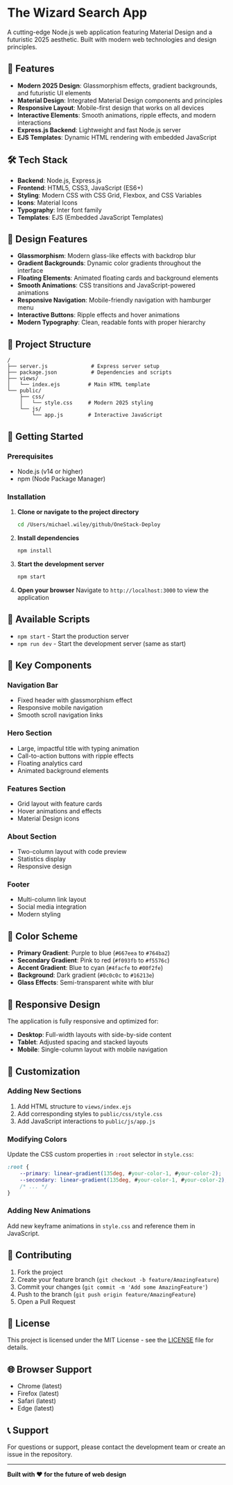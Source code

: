 # The Wizard Search App

A cutting-edge Node.js web application featuring Material Design and a futuristic 2025 aesthetic. Built with modern web technologies and design principles.

## 🚀 Features

- **Modern 2025 Design**: Glassmorphism effects, gradient backgrounds, and futuristic UI elements
- **Material Design**: Integrated Material Design components and principles
- **Responsive Layout**: Mobile-first design that works on all devices
- **Interactive Elements**: Smooth animations, ripple effects, and modern interactions
- **Express.js Backend**: Lightweight and fast Node.js server
- **EJS Templates**: Dynamic HTML rendering with embedded JavaScript

## 🛠️ Tech Stack

- **Backend**: Node.js, Express.js
- **Frontend**: HTML5, CSS3, JavaScript (ES6+)
- **Styling**: Modern CSS with CSS Grid, Flexbox, and CSS Variables
- **Icons**: Material Icons
- **Typography**: Inter font family
- **Templates**: EJS (Embedded JavaScript Templates)

## 🎨 Design Features

- **Glassmorphism**: Modern glass-like effects with backdrop blur
- **Gradient Backgrounds**: Dynamic color gradients throughout the interface
- **Floating Elements**: Animated floating cards and background elements
- **Smooth Animations**: CSS transitions and JavaScript-powered animations
- **Responsive Navigation**: Mobile-friendly navigation with hamburger menu
- **Interactive Buttons**: Ripple effects and hover animations
- **Modern Typography**: Clean, readable fonts with proper hierarchy

## 📁 Project Structure

```
/
├── server.js              # Express server setup
├── package.json           # Dependencies and scripts
├── views/
│   └── index.ejs         # Main HTML template
└── public/
    ├── css/
    │   └── style.css     # Modern 2025 styling
    └── js/
        └── app.js        # Interactive JavaScript
```

## 🚀 Getting Started

### Prerequisites

- Node.js (v14 or higher)
- npm (Node Package Manager)

### Installation

1. **Clone or navigate to the project directory**
   ```bash
   cd /Users/michael.wiley/github/OneStack-Deploy
   ```

2. **Install dependencies**
   ```bash
   npm install
   ```

3. **Start the development server**
   ```bash
   npm start
   ```

4. **Open your browser**
   Navigate to `http://localhost:3000` to view the application

## 🎯 Available Scripts

- `npm start` - Start the production server
- `npm run dev` - Start the development server (same as start)

## 🌟 Key Components

### Navigation Bar
- Fixed header with glassmorphism effect
- Responsive mobile navigation
- Smooth scroll navigation links

### Hero Section
- Large, impactful title with typing animation
- Call-to-action buttons with ripple effects
- Floating analytics card
- Animated background elements

### Features Section
- Grid layout with feature cards
- Hover animations and effects
- Material Design icons

### About Section
- Two-column layout with code preview
- Statistics display
- Responsive design

### Footer
- Multi-column link layout
- Social media integration
- Modern styling

## 🎨 Color Scheme

- **Primary Gradient**: Purple to blue (`#667eea` to `#764ba2`)
- **Secondary Gradient**: Pink to red (`#f093fb` to `#f5576c`)
- **Accent Gradient**: Blue to cyan (`#4facfe` to `#00f2fe`)
- **Background**: Dark gradient (`#0c0c0c` to `#16213e`)
- **Glass Effects**: Semi-transparent white with blur

## 📱 Responsive Design

The application is fully responsive and optimized for:
- **Desktop**: Full-width layouts with side-by-side content
- **Tablet**: Adjusted spacing and stacked layouts
- **Mobile**: Single-column layout with mobile navigation

## 🔧 Customization

### Adding New Sections
1. Add HTML structure to `views/index.ejs`
2. Add corresponding styles to `public/css/style.css`
3. Add JavaScript interactions to `public/js/app.js`

### Modifying Colors
Update the CSS custom properties in `:root` selector in `style.css`:
```css
:root {
    --primary: linear-gradient(135deg, #your-color-1, #your-color-2);
    --secondary: linear-gradient(135deg, #your-color-1, #your-color-2);
    /* ... */
}
```

### Adding New Animations
Add new keyframe animations in `style.css` and reference them in JavaScript.

## 🤝 Contributing

1. Fork the project
2. Create your feature branch (`git checkout -b feature/AmazingFeature`)
3. Commit your changes (`git commit -m 'Add some AmazingFeature'`)
4. Push to the branch (`git push origin feature/AmazingFeature`)
5. Open a Pull Request

## 📄 License

This project is licensed under the MIT License - see the [LICENSE](LICENSE) file for details.

## 🌐 Browser Support

- Chrome (latest)
- Firefox (latest)
- Safari (latest)
- Edge (latest)

## 📞 Support

For questions or support, please contact the development team or create an issue in the repository.

---

**Built with ❤️ for the future of web design**
